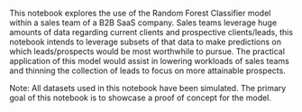 This notebook explores the use of the Random Forest Classifier model within a sales team of a B2B SaaS company. Sales teams leverage huge amounts of data regarding current clients and prospective clients/leads, this notebook intends to leverage subsets of that data to make predictions on which leads/prospects would be most worthwhile to pursue. The practical application of this model would assist in lowering workloads of sales teams and thinning the collection of leads to focus on more attainable prospects.

Note: All datasets used in this notebook have been simulated. The primary goal of this notebook is to showcase a proof of concept for the model.
